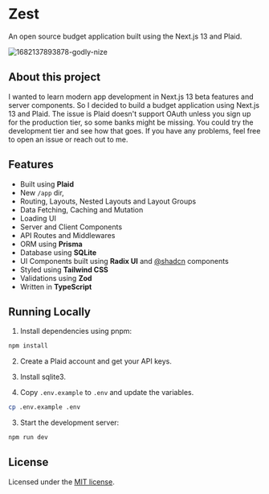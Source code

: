 # Zest

An open source budget application built using the Next.js 13 and Plaid.

![1682137893878-godly-nize](https://user-images.githubusercontent.com/28488571/233762642-47b47b4c-8944-4077-90e7-c41f0937e07a.jpeg)

## About this project

I wanted to learn modern app development in Next.js 13 beta features and server components. So I decided to build a budget application using Next.js 13 and Plaid. The issue is Plaid doesn't support OAuth unless you sign up for the production tier, so some banks might be missing. You could try the development tier and see how that goes. If you have any problems, feel free to open an issue or reach out to me.



## Features
- Built using **Plaid**
- New `/app` dir,
- Routing, Layouts, Nested Layouts and Layout Groups
- Data Fetching, Caching and Mutation
- Loading UI
- Server and Client Components
- API Routes and Middlewares
- ORM using **Prisma**
- Database using **SQLite**
- UI Components built using **Radix UI** and [@shadcn](https://twitter.com/shadcn) components
- Styled using **Tailwind CSS**
- Validations using **Zod**
- Written in **TypeScript**

## Running Locally

1. Install dependencies using pnpm:

```sh
npm install
```

2. Create a Plaid account and get your API keys.

3. Install sqlite3.

4. Copy `.env.example` to `.env` and update the variables.

```sh
cp .env.example .env
```

3. Start the development server:

```sh
npm run dev
```

## License

Licensed under the [MIT license](https://github.com/vedkale/zest/blob/main/LICENSE).

